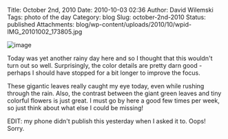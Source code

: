Title: October 2nd, 2010 
Date: 2010-10-03 02:36
Author: David Wilemski
Tags: photo of the day
Category: blog
Slug: october-2nd-2010
Status: published
Attachments: blog/wp-content/uploads/2010/10/wpid-IMG_20101002_173805.jpg

![image](http://oromis.davidwilemski.com/blog/wp-content/uploads/2010/10/wpid-IMG_20101002_173805.jpg)

Today was yet another rainy day here and so I thought that this wouldn't
turn out so well. Surprisingly, the color details are pretty darn good -
perhaps I should have stopped for a bit longer to improve the focus.

These gigantic leaves really caught my eye today, even while rushing
through the rain. Also, the contrast between the giant green leaves and
tiny colorful flowers is just great. I must go by here a good few times
per week, so just think about what else I could be missing\!

EDIT: my phone didn't publish this yesterday when I asked it to. Oops\!
Sorry.
